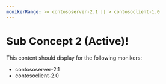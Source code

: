 ```yaml
---
monikerRange: >= contososerver-2.1 || > contosoclient-1.0
---
```


# Sub Concept 2 (Active)!

This content should display for the following monikers:

* contososerver-2.1
* contosoclient-2.0